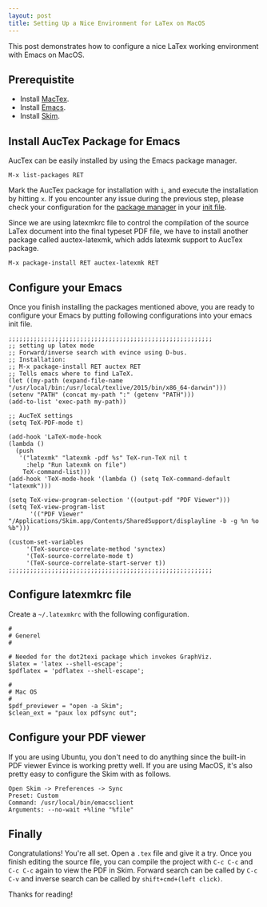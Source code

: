 ```yaml
---
layout: post
title: Setting Up a Nice Environment for LaTex on MacOS
---
```


This post demonstrates how to configure a nice LaTex working environment with Emacs on MacOS.

## Prerequistite
- Install [MacTex](MacTeX).
- Install [Emacs](https://www.gnu.org/software/emacs/).
- Install [Skim](http://skim-app.sourceforge.net/).

## Install AucTex Package for Emacs
AucTex can be easily installed by using the Emacs package manager.

```
M-x list-packages RET
```
Mark the AucTex package for installation with `i`, and execute the installation by hitting `x`. If you encounter any issue during the previous step, please check your configuration for the [package manager](https://www.emacswiki.org/emacs/ELPA) in your [init file](https://www.emacswiki.org/emacs/InitFile#init_file).

Since we are using latexmkrc file to control the compilation of the source LaTex document into the final typeset PDF file, we have to install another package called auctex-latexmk, which adds latexmk support to AucTex package.

```
M-x package-install RET auctex-latexmk RET
```

## Configure your Emacs
Once you finish installing the packages mentioned above, you are ready to configure your Emacs by putting following configurations into your emacs init file.

```
;;;;;;;;;;;;;;;;;;;;;;;;;;;;;;;;;;;;;;;;;;;;;;;;;;;;;;;;;
;; setting up latex mode
;; Forward/inverse search with evince using D-bus.
;; Installation:
;; M-x package-install RET auctex RET
;; Tells emacs where to find LaTeX.
(let ((my-path (expand-file-name "/usr/local/bin:/usr/local/texlive/2015/bin/x86_64-darwin")))
(setenv "PATH" (concat my-path ":" (getenv "PATH")))
(add-to-list 'exec-path my-path)) 

;; AucTeX settings
(setq TeX-PDF-mode t)

(add-hook 'LaTeX-mode-hook
(lambda ()
  (push
   '("latexmk" "latexmk -pdf %s" TeX-run-TeX nil t
     :help "Run latexmk on file")
    TeX-command-list)))
(add-hook 'TeX-mode-hook '(lambda () (setq TeX-command-default "latexmk")))

(setq TeX-view-program-selection '((output-pdf "PDF Viewer")))
(setq TeX-view-program-list
      '(("PDF Viewer" "/Applications/Skim.app/Contents/SharedSupport/displayline -b -g %n %o %b")))

(custom-set-variables
     '(TeX-source-correlate-method 'synctex)
     '(TeX-source-correlate-mode t)
     '(TeX-source-correlate-start-server t))
;;;;;;;;;;;;;;;;;;;;;;;;;;;;;;;;;;;;;;;;;;;;;;;;;;;;;;;;;
```

## Configure latexmkrc file
Create a `~/.latexmkrc` with the following configuration.

```
#
# Generel
#

# Needed for the dot2texi package which invokes GraphViz.
$latex = 'latex --shell-escape';
$pdflatex = 'pdflatex --shell-escape';

# 
# Mac OS
#
$pdf_previewer = "open -a Skim";
$clean_ext = "paux lox pdfsync out";
```

## Configure your PDF viewer
If you are using Ubuntu, you don't need to do anything since the built-in PDF viewer Evince is working pretty well. If you are using MacOS, it's also pretty easy to configure the Skim with as follows.

```
Open Skim -> Preferences -> Sync
Preset: Custom
Command: /usr/local/bin/emacsclient
Arguments: --no-wait +%line "%file"
```

## Finally
Congratulations! You're all set. Open a `.tex` file and give it a try. Once you finish editing the source file, you can compile the project with `C-c C-c` and `C-c C-c` again to view the PDF in Skim. Forward search can be called by `C-c C-v` and inverse search can be called by `shift+cmd+(left click)`. 

Thanks for reading!
